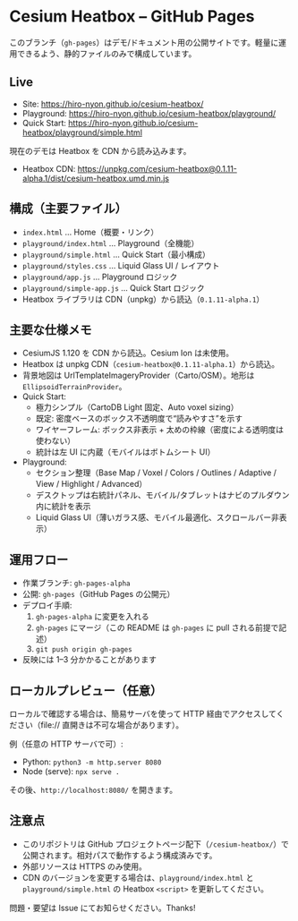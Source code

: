 # Cesium Heatbox – GitHub Pages

このブランチ（`gh-pages`）はデモ/ドキュメント用の公開サイトです。軽量に運用できるよう、静的ファイルのみで構成しています。

## Live
- Site: https://hiro-nyon.github.io/cesium-heatbox/
- Playground: https://hiro-nyon.github.io/cesium-heatbox/playground/
- Quick Start: https://hiro-nyon.github.io/cesium-heatbox/playground/simple.html

現在のデモは Heatbox を CDN から読み込みます。
- Heatbox CDN: https://unpkg.com/cesium-heatbox@0.1.11-alpha.1/dist/cesium-heatbox.umd.min.js

## 構成（主要ファイル）
- `index.html` … Home（概要・リンク）
- `playground/index.html` … Playground（全機能）
- `playground/simple.html` … Quick Start（最小構成）
- `playground/styles.css` … Liquid Glass UI / レイアウト
- `playground/app.js` … Playground ロジック
- `playground/simple-app.js` … Quick Start ロジック
- Heatbox ライブラリは CDN（unpkg）から読込（`0.1.11-alpha.1`）

## 主要な仕様メモ
- CesiumJS 1.120 を CDN から読込。Cesium Ion は未使用。
- Heatbox は unpkg CDN（`cesium-heatbox@0.1.11-alpha.1`）から読込。
- 背景地図は UrlTemplateImageryProvider（Carto/OSM）。地形は `EllipsoidTerrainProvider`。
- Quick Start:
  - 極力シンプル（CartoDB Light 固定、Auto voxel sizing）
  - 既定: 密度ベースのボックス不透明度で“読みやすさ”を示す
  - ワイヤーフレーム: ボックス非表示 + 太めの枠線（密度による透明度は使わない）
  - 統計は左 UI に内蔵（モバイルはボトムシート UI）
- Playground:
  - セクション整理（Base Map / Voxel / Colors / Outlines / Adaptive / View / Highlight / Advanced）
  - デスクトップは右統計パネル、モバイル/タブレットはナビのプルダウン内に統計を表示
  - Liquid Glass UI（薄いガラス感、モバイル最適化、スクロールバー非表示）

## 運用フロー
- 作業ブランチ: `gh-pages-alpha`
- 公開: `gh-pages`（GitHub Pages の公開元）
- デプロイ手順:
  1. `gh-pages-alpha` に変更を入れる
  2. `gh-pages` にマージ（この README は `gh-pages` に pull される前提で記述）
  3. `git push origin gh-pages`
- 反映には 1–3 分かかることがあります

## ローカルプレビュー（任意）
ローカルで確認する場合は、簡易サーバを使って HTTP 経由でアクセスしてください（file:// 直開きは不可な場合があります）。

例（任意の HTTP サーバで可）:
- Python: `python3 -m http.server 8080`
- Node (serve): `npx serve .`

その後、`http://localhost:8080/` を開きます。

## 注意点
- このリポジトリは GitHub プロジェクトページ配下（`/cesium-heatbox/`）で公開されます。相対パスで動作するよう構成済みです。
- 外部リソースは HTTPS のみ使用。
- CDN のバージョンを変更する場合は、`playground/index.html` と `playground/simple.html` の Heatbox `<script>` を更新してください。

問題・要望は Issue にてお知らせください。Thanks!
